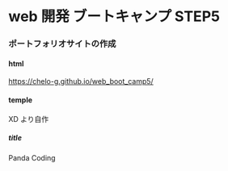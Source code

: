 # web 開発 ブートキャンプ STEP5

### ポートフォリオサイトの作成

#### html

https://chelo-g.github.io/web_boot_camp5/

#### temple

XD より自作

##### title

Panda Coding

